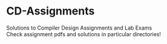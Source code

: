 # CD-Assignments

Solutions to Compiler Design Assignments and Lab Exams  
Check assignment pdfs and solutions in particular directories! 
